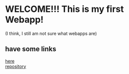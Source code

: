# WELCOME!!!   This is my first Webapp!
(I think, I still am not sure what webapps are)

## have some links
[here](https://github.com/ChocolateThundA/Babys-First-Repository/blob/master/markdown01.md)  
[repository](https://github.com/ChocolateThundA/Babys-First-Repository)






